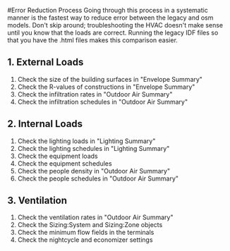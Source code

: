 #Error Reduction Process
Going through this process in a systematic manner is the fastest way to reduce error between the legacy and osm models.  Don't skip around; troubleshooting the HVAC doesn't make sense until you know that the loads are correct.  Running the legacy IDF files so that you have the .html files makes this comparison easier.

## 1. External Loads
1. Check the size of the building surfaces in "Envelope Summary"
2. Check the R-values of constructions in "Envelope Summary"
3. Check the infiltration rates in "Outdoor Air Summary"
4. Check the infiltration schedules in "Outdoor Air Summary"

## 2. Internal Loads
1. Check the lighting loads in "Lighting Summary"
2. Check the lighting schedules in "Lighting Summary"
3. Check the equipment loads
4. Check the equipment schedules
5. Check the people density in "Outdoor Air Summary"
6. Check the people schedules in "Outdoor Air Summary"

## 3. Ventilation
1. Check the ventilation rates in "Outdoor Air Summary"
2. Check the Sizing:System and Sizing:Zone objects
3. Check the minimum flow fields in the terminals
4. Check the nightcycle and economizer settings